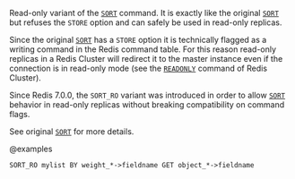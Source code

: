 Read-only variant of the [`SORT`](./sort) command. It is exactly like the original [`SORT`](./sort) but refuses the `STORE` option and can safely be used in read-only replicas.

Since the original [`SORT`](./sort) has a `STORE` option it is technically flagged as a writing command in the Redis command table. For this reason read-only replicas in a Redis Cluster will redirect it to the master instance even if the connection is in read-only mode (see the [`READONLY`](./readonly) command of Redis Cluster).

Since Redis 7.0.0, the `SORT_RO` variant was introduced in order to allow [`SORT`](./sort) behavior in read-only replicas without breaking compatibility on command flags.

See original [`SORT`](./sort) for more details.

@examples

```
SORT_RO mylist BY weight_*->fieldname GET object_*->fieldname
```

